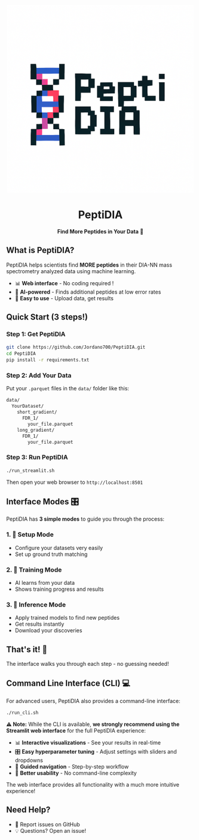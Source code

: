 <div align="center">
  <img src="peptidia_official_logo.png" alt="PeptiDIA - Pixel Art DNA Logo" width="500"/>
  
  # PeptiDIA
  **Find More Peptides in Your Data** 🧬
</div>

## What is PeptiDIA?

PeptiDIA helps scientists find **MORE peptides** in their DIA-NN mass spectrometry analyzed data using machine learning.

- 📊 **Web interface** - No coding required !
- 🤖 **AI-powered** - Finds additional peptides at low error rates
- 🔬 **Easy to use** - Upload data, get results

## Quick Start (3 steps!)

### Step 1: Get PeptiDIA
```bash
git clone https://github.com/Jordano700/PeptiDIA.git
cd PeptiDIA
pip install -r requirements.txt
```

### Step 2: Add Your Data
Put your `.parquet` files in the `data/` folder like this:
```
data/
  YourDataset/
    short_gradient/
      FDR_1/
        your_file.parquet
    long_gradient/  
      FDR_1/
        your_file.parquet
```

### Step 3: Run PeptiDIA
```bash
./run_streamlit.sh
```
Then open your web browser to `http://localhost:8501` 

## Interface Modes 🎛️

PeptiDIA has **3 simple modes** to guide you through the process:

### 1. 🔧 **Setup Mode**
- Configure your datasets very easily
- Set up ground truth matching


### 2. 🎯 **Training Mode** 
- AI learns from your data
- Shows training progress and results 

### 3. 🚀 **Inference Mode**
- Apply trained models to find new peptides
- Get results instantly
- Download your discoveries

## That's it! 🎉

The interface walks you through each step - no guessing needed!

## Command Line Interface (CLI) 💻

For advanced users, PeptiDIA also provides a command-line interface:

```bash
./run_cli.sh
```

**⚠️ Note:** While the CLI is available, **we strongly recommend using the Streamlit web interface** for the full PeptiDIA experience:
- 📊 **Interactive visualizations** - See your results in real-time
- 🎛️ **Easy hyperparameter tuning** - Adjust settings with sliders and dropdowns
- 🧭 **Guided navigation** - Step-by-step workflow
- 🎯 **Better usability** - No command-line complexity

The web interface provides all functionality with a much more intuitive experience!

## Need Help?

- 🐛 Report issues on GitHub
- 💡 Questions? Open an issue!

